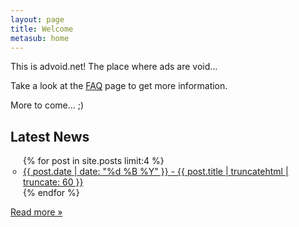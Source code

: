 ```yaml
---
layout: page
title: Welcome
metasub: home
---
```


<p>This is advoid.net! The place where ads are void...</p>

<p>Take a look at the <a href="/faq/">FAQ</a> page to get more information.</p>

<p>More to come... ;)</p>

<h2>Latest News</h2>

<ul class="entries" style="list-style-type: circle;padding-left:20px;">
{% for post in site.posts limit:4 %}
<li>
  <a href="{{ post.url }}" title="{{ post.date | date: "%d %B %Y" }} - {{ post.title | truncatehtml }}">{{ post.date | date: "%d %B %Y" }} - {{ post.title | truncatehtml | truncate: 60 }}</a>
</li>
{% endfor %}
</ul>
<p><a href="/news/">Read more &raquo;</a></p>
